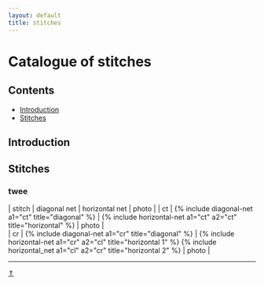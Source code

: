 ```yaml
---
layout: default
title: stitches
---
```


# Catalogue of stitches

## Contents
* [Introduction](#introduction)
* [Stitches](#stitches)

## Introduction



## Stitches
### twee

| stitch | diagonal net | horizontal net | photo |
| ct | {% include diagonal-net a1="ct" title="diagonal" %} | {% include horizontal-net a1="ct" a2="ct" title="horizontal" %} | photo |  
| cr | {% include diagonal-net a1="cr" title="diagonal" %} | {% include horizontal-net a1="cr" a2="cl" title="horizontal 1" %} 
{% include horizontal_net a1="cl" a2="cr" title="horizontal 2" %} | photo |    



***
[&uArr;]()




